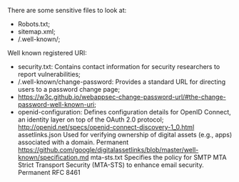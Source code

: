 There are some sensitive files to look at:
- Robots.txt;
- sitemap.xml;
- /.well-known/;

Well known registered URI:
- security.txt: Contains contact information for security researchers to report vulnerabilities;
- /.well-known/change-password: Provides a standard URL for directing users to a password change page;
- https://w3c.github.io/webappsec-change-password-url/#the-change-password-well-known-uri;
- openid-configuration: Defines configuration details for OpenID Connect, an identity layer on top of the OAuth 2.0 protocol;	http://openid.net/specs/openid-connect-discovery-1_0.html
assetlinks.json	Used for verifying ownership of digital assets (e.g., apps) associated with a domain.	Permanent	https://github.com/google/digitalassetlinks/blob/master/well-known/specification.md
mta-sts.txt	Specifies the policy for SMTP MTA Strict Transport Security (MTA-STS) to enhance email security.	Permanent	RFC 8461
